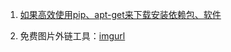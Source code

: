 1. [如果高效使用pip、apt-get来下载安装依赖包、软件](https://yq.aliyun.com/articles/761646?spm=a2c4e.11155472.0.0.5985a3b860isu5)

2. 免费图片外链工具：[imgurl](https://imgurl.org/)
